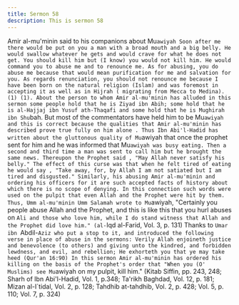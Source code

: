 ```yaml
---
title: Sermon 58
description: This is sermon 58
---
```


Amir al-mu'minin said to his companions about Mu`awiyah
Soon after me there would be put on you a man with a broad mouth and a big belly. He would
swallow whatever he gets and would crave for what he does not get. You should kill him but
(I know) you would not kill him. He would command you to abuse me and to renounce me.
As for abusing, you do abuse me because that would mean purification for me and salvation
for you. As regards renunciation, you should not renounce me because I have been born on
the natural religion (Islam) and was foremost in accepting it as well as in Hijrah ( migrating
from Mecca to Medina). (1)
(1). About the person to whom Amir al-mu'minin has alluded in this sermon some people hold
that he is Ziyad ibn Abih; some hold that he is al-Hajjaj ibn Yusuf ath-Thaqafi and some hold
that he is Mughirah ibn Shu`bah.
But most of the commentators have held him to be Mu`awiyah and this is correct because the
qualities that Amir al-mu'minin has described prove true fully on him alone .
Thus Ibn Abi'l-Hadid has written about the gluttonous quality of Mu`awiyah that once the
prophet sent for him and he was informed that Mu`awiyah was busy eating. Then a second
and third time a man was sent to call him but he brought the same news.
Thereupon the Prophet said , "May Allah never satisfy his belly." The effect of this curse was
that when he felt tired of eating he would say , "Take away, for, by Allah I am not satiated but
I am tired and disgusted." Similarly, his abusing Amir al-mu'minin and ordering his officers for
it are such accepted facts of history about which there is no scope of denying.
In this connection such words were used on the pulpit that even Allah and the Prophet were hit
by them. Thus, Umm al-mu'minin Umm Salamah wrote to Mu`awiyah, "Certainly you people
abuse Allah and the Prophet, and this is like this that you hurl abuses on `Ali and those who
love him, while I do stand witness that Allah and the Prophet did love him." (al-`Iqd al-Farid,
Vol. 3, p. 131)
Thanks to `Umar ibn `Abdil-`Aziz who put a stop to it, and introduced the following verse in
place of abuse in the sermons:
Verily Allah enjoineth justice and benevolence (to others) and giving unto the kindred, and
forbidden lewdness, and evil, and rebellion; He exhorteth you that ye may take heed (Qur'an
16:90)
In this sermon Amir al-mu'minin has ordered his killing on the basis of the Prophet's order that
"When you (O' Muslims) see Mu`awiyah on my pulpit, kill him." (Kitab Siffin, pp. 243, 248;
Sharh of Ibn Abi'l-Hadid, Vol. 1, p.348; Ta'rikh Baghdad, Vol. 12, p. 181; Mizan al-I`tidal, Vol.
2, p. 128; Tahdhib at-tahdhib, Vol. 2, p. 428; Vol. 5, p. 110; Vol. 7, p. 324)